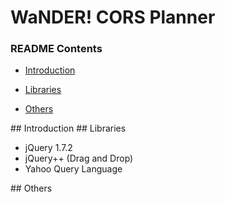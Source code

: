 # WaNDER! CORS Planner

### README Contents
- [Introduction](#intro)

- [Libraries](#libs)

- [Others](#oth)

<a name="intro" />
## Introduction

<a name="libs" />
## Libraries

- jQuery 1.7.2
- jQuery++ (Drag and Drop)
- Yahoo Query Language

<a name="oth" />
## Others
